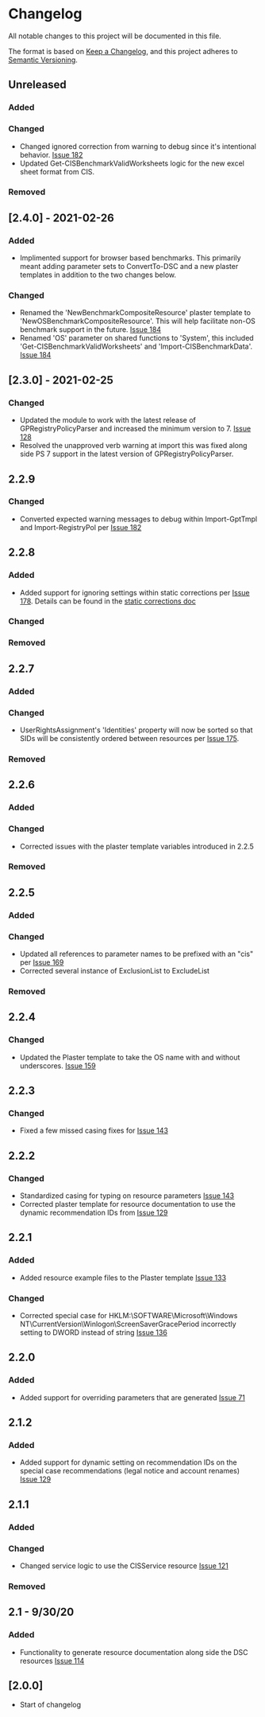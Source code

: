 # Changelog
All notable changes to this project will be documented in this file.

The format is based on [Keep a Changelog](https://keepachangelog.com/en/1.0.0/),
and this project adheres to [Semantic Versioning](https://semver.org/spec/v2.0.0.html).

## Unreleased
### Added
### Changed
- Changed ignored correction from warning to debug since it's intentional behavior. [Issue 182](https://github.com/techservicesillinois/SecOps-Powershell-CISDSC/issues/182)
- Updated Get-CISBenchmarkValidWorksheets logic for the new excel sheet format from CIS.
### Removed

## [2.4.0] - 2021-02-26
### Added
- Implimented support for browser based benchmarks. This primarily meant adding parameter sets to ConvertTo-DSC and a new plaster templates in addition to the two changes below.
### Changed
- Renamed the 'NewBenchmarkCompositeResource' plaster template to 'NewOSBenchmarkCompositeResource'. This will help facilitate non-OS benchmark support in the future. [Issue 184](https://github.com/techservicesillinois/SecOps-Powershell-CISDSC/issues/184)
- Renamed 'OS' parameter on shared functions to 'System', this included 'Get-CISBenchmarkValidWorksheets' and 'Import-CISBenchmarkData'. [Issue 184](https://github.com/techservicesillinois/SecOps-Powershell-CISDSC/issues/184)


## [2.3.0] - 2021-02-25
### Changed
- Updated the module to work with the latest release of GPRegistryPolicyParser and increased the minimum version to 7. [Issue 128](https://github.com/techservicesillinois/SecOps-Powershell-CISDSC/issues/128)
- Resolved the unapproved verb warning at import this was fixed along side PS 7 support in the latest version of GPRegistryPolicyParser.

## 2.2.9
### Changed
- Converted expected warning messages to debug within Import-GptTmpl and Import-RegistryPol per [Issue 182](https://github.com/techservicesillinois/SecOps-Powershell-CISDSC/issues/182)

## 2.2.8
### Added
- Added support for ignoring settings within static corrections per [Issue 178](https://github.com/techservicesillinois/SecOps-Powershell-CISDSC/issues/178). Details can be found in the [static corrections doc](docs/static_corrections.md#How-do-I-ignore-a-recommendation-error?)
### Changed
### Removed

## 2.2.7
### Added
### Changed
- UserRightsAssignment's 'Identities' property will now be sorted so that SIDs will be consistently ordered between resources per [Issue 175](https://github.com/techservicesillinois/SecOps-Powershell-CISDSC/issues/175).
### Removed

## 2.2.6
### Added
### Changed
- Corrected issues with the plaster template variables introduced in 2.2.5
### Removed

## 2.2.5
### Added
### Changed
- Updated all references to parameter names to be prefixed with an "cis" per [Issue 169](https://github.com/techservicesillinois/SecOps-Powershell-CISDSC/issues/169)
- Corrected several instance of ExclusionList to ExcludeList
### Removed

## 2.2.4
### Changed
- Updated the Plaster template to take the OS name with and without underscores. [Issue 159](https://github.com/techservicesillinois/SecOps-Powershell-CISDSC/issues/159)

## 2.2.3
### Changed
- Fixed a few missed casing fixes for [Issue 143](https://github.com/techservicesillinois/SecOps-Powershell-CISDSC/issues/143)

## 2.2.2
### Changed
- Standardized casing for typing on resource parameters [Issue 143](https://github.com/techservicesillinois/SecOps-Powershell-CISDSC/issues/143)
- Corrected plaster template for resource documentation to use the dynamic recommendation IDs from [Issue 129](https://github.com/techservicesillinois/SecOps-Powershell-CISDSC/issues/129)

## 2.2.1
### Added
- Added resource example files to the Plaster template [Issue 133](https://github.com/techservicesillinois/SecOps-Powershell-CISDSC/issues/133)
### Changed
- Corrected special case for HKLM:\SOFTWARE\Microsoft\Windows NT\CurrentVersion\Winlogon\ScreenSaverGracePeriod incorrectly setting to DWORD instead of string [Issue 136](https://github.com/techservicesillinois/SecOps-Powershell-CISDSC/issues/136)

## 2.2.0
### Added
- Added support for overriding parameters that are generated [Issue 71](https://github.com/techservicesillinois/SecOps-Powershell-CISDSC/issues/71)

## 2.1.2
### Added
- Added support for dynamic setting on recommendation IDs on the special case recommendations (legal notice and account renames) [Issue 129](https://github.com/techservicesillinois/SecOps-Powershell-CISDSC/issues/129)

## 2.1.1
### Added
### Changed
- Changed service logic to use the CISService resource [Issue 121](https://github.com/techservicesillinois/SecOps-Powershell-CISDSC/issues/121)
### Removed

## 2.1 - 9/30/20
### Added
- Functionality to generate resource documentation along side the DSC resources [Issue 114](https://github.com/techservicesillinois/SecOps-Powershell-CISDSC/issues/114)

## [2.0.0]
- Start of changelog
